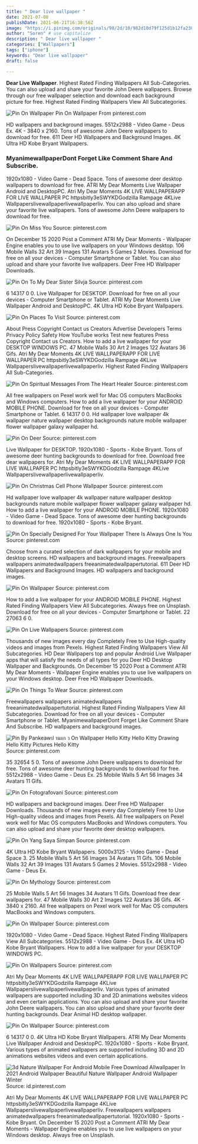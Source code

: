 ```yaml
---
title: " Dear live wallpaper "
date: 2021-07-08
publishDate: 2021-06-21T16:38:56Z
image: "https://i.pinimg.com/originals/98/2d/10/982d10d79f125d1b12fa230d7614d5a1.png"
author: "Soren" # use capitalize
description: " Dear live wallpaper "
categories: ["Wallpapers"]
tags: ["iphone"]
keywords: "Dear live wallpaper"
draft: false

---
```



**Dear Live Wallpaper**. Highest Rated Finding Wallpapers All Sub-Categories. You can also upload and share your favorite John Deere wallpapers. Browse through our free wallpaper selection and download each background picture for free. Highest Rated Finding Wallpapers View All Subcategories.

![Pin On Wallpaper](https://i.pinimg.com/originals/6f/fb/8f/6ffb8f97f6850ac73cf12b5fe68b3e04.jpg "Pin On Wallpaper")
Pin On Wallpaper From pinterest.com


HD wallpapers and background images. 5512x2988 - Video Game - Deus Ex. 4K - 3840 x 2160. Tons of awesome John Deere wallpapers to download for free. 611 Deer HD Wallpapers and Background Images. 4K Ultra HD Kobe Bryant Wallpapers.

### MyanimewallpaperDont Forget Like Comment Share And Subscribe.

1920x1080 - Video Game - Dead Space. Tons of awesome deer desktop wallpapers to download for free. ATRI My Dear Moments Live Wallpaper Android and DesktopPC. Atri My Dear Moments 4K LIVE WALLPAPERAPP FOR LIVE WALLPAPER PC httpsbitly3eSWYKDGodzilla Rampage 4KLive Wallpaperslivewallpaperlivewallpaperliv. You can also upload and share your favorite live wallpapers. Tons of awesome John Deere wallpapers to download for free.


![Pin On Miss You](https://i.pinimg.com/originals/4e/83/cd/4e83cd6c2cb681f76cb294776a0276d0.jpg "Pin On Miss You")
Source: pinterest.com

On December 15 2020 Post a Comment ATRI My Dear Moments - Wallpaper Engine enables you to use live wallpapers on your Windows desktop. 106 Mobile Walls 32 Art 39 Images 131 Avatars 5 Games 2 Movies. Download for free on all your devices - Computer Smartphone or Tablet. You can also upload and share your favorite live wallpapers. Deer Free HD Wallpaper Downloads.

![Pin On To My Dear Sister Silvja](https://i.pinimg.com/originals/11/10/9b/11109b2699bad86527a9a4003360a9ba.jpg "Pin On To My Dear Sister Silvja")
Source: pinterest.com

6 14317 0 0. Live Wallpaper for DESKTOP. Download for free on all your devices - Computer Smartphone or Tablet. ATRI My Dear Moments Live Wallpaper Android and DesktopPC. 4K Ultra HD Kobe Bryant Wallpapers.

![Pin On Places To Visit](https://i.pinimg.com/originals/fa/85/76/fa85764ed3ebe4b6fcf72e1bda54b882.jpg "Pin On Places To Visit")
Source: pinterest.com

About Press Copyright Contact us Creators Advertise Developers Terms Privacy Policy Safety How YouTube works Test new features Press Copyright Contact us Creators. How to add a live wallpaper for your DESKTOP WINDOWS PC. 47 Mobile Walls 30 Art 2 Images 122 Avatars 36 Gifs. Atri My Dear Moments 4K LIVE WALLPAPERAPP FOR LIVE WALLPAPER PC httpsbitly3eSWYKDGodzilla Rampage 4KLive Wallpaperslivewallpaperlivewallpaperliv. Highest Rated Finding Wallpapers All Sub-Categories.

![Pin On Spiritual Messages From The Heart Healer](https://i.pinimg.com/originals/b5/df/df/b5dfdf4a3c3790861dc10a9a07b5db70.jpg "Pin On Spiritual Messages From The Heart Healer")
Source: pinterest.com

All free wallpapers on Pexel work well for Mac OS computers MacBooks and Windows computers. How to add a live wallpaper for your ANDROID MOBILE PHONE. Download for free on all your devices - Computer Smartphone or Tablet. 6 14317 0 0. Hd wallpaper love wallpaper 4k wallpaper nature wallpaper desktop backgrounds nature mobile wallpaper flower wallpaper galaxy wallpaper hd.

![Pin On Deer](https://i.pinimg.com/originals/0a/86/92/0a8692ae6a2fc579315059579561a008.jpg "Pin On Deer")
Source: pinterest.com

Live Wallpaper for DESKTOP. 1920x1080 - Sports - Kobe Bryant. Tons of awesome deer hunting backgrounds to download for free. Download free dear wallpapers for. Atri My Dear Moments 4K LIVE WALLPAPERAPP FOR LIVE WALLPAPER PC httpsbitly3eSWYKDGodzilla Rampage 4KLive Wallpaperslivewallpaperlivewallpaperliv.

![Pin On Christmas Cell Phone Wallpaper](https://i.pinimg.com/originals/45/ef/66/45ef666f37806bcb186e1cc982908b17.jpg "Pin On Christmas Cell Phone Wallpaper")
Source: pinterest.com

Hd wallpaper love wallpaper 4k wallpaper nature wallpaper desktop backgrounds nature mobile wallpaper flower wallpaper galaxy wallpaper hd. How to add a live wallpaper for your ANDROID MOBILE PHONE. 1920x1080 - Video Game - Dead Space. Tons of awesome deer hunting backgrounds to download for free. 1920x1080 - Sports - Kobe Bryant.

![Pin On Specially Designed For Your Wallpaper There Is Always One Is You](https://i.pinimg.com/600x315/c2/6b/9f/c26b9f72b5cc8d39990698d58f5e7c8a.jpg "Pin On Specially Designed For Your Wallpaper There Is Always One Is You")
Source: pinterest.com

Choose from a curated selection of dark wallpapers for your mobile and desktop screens. HD wallpapers and background images. Freewallpapers wallpapers animatedwallpapers freeanimatedwallpapertutorial. 611 Deer HD Wallpapers and Background Images. HD wallpapers and background images.

![Pin On Wallpaper](https://i.pinimg.com/originals/6f/fb/8f/6ffb8f97f6850ac73cf12b5fe68b3e04.jpg "Pin On Wallpaper")
Source: pinterest.com

How to add a live wallpaper for your ANDROID MOBILE PHONE. Highest Rated Finding Wallpapers View All Subcategories. Always free on Unsplash. Download for free on all your devices - Computer Smartphone or Tablet. 22 27063 6 0.

![Pin On Live Wallpapers](https://i.pinimg.com/originals/ae/ed/4b/aeed4bc002e9673707f128775583fbaa.jpg "Pin On Live Wallpapers")
Source: pinterest.com

Thousands of new images every day Completely Free to Use High-quality videos and images from Pexels. Highest Rated Finding Wallpapers View All Subcategories. HD Dear Wallpapers top and popular Android Live Wallpaper apps that will satisfy the needs of all types for you Deer HD Desktop Wallpaper and Backgrounds. On December 15 2020 Post a Comment ATRI My Dear Moments - Wallpaper Engine enables you to use live wallpapers on your Windows desktop. Deer Free HD Wallpaper Downloads.

![Pin On Things To Wear](https://i.pinimg.com/originals/9d/f8/ac/9df8ac13bd36bc7b50a0b102a2e25643.jpg "Pin On Things To Wear")
Source: pinterest.com

Freewallpapers wallpapers animatedwallpapers freeanimatedwallpapertutorial. Highest Rated Finding Wallpapers View All Subcategories. Download for free on all your devices - Computer Smartphone or Tablet. MyanimewallpaperDont Forget Like Comment Share And Subscribe. HD wallpapers and background images.

![Pin By Pankeawป านแก ว On Wallpaper Hello Kitty Hello Kitty Drawing Hello Kitty Pictures Hello Kitty](https://i.pinimg.com/originals/ad/3c/70/ad3c70d50d5d08a5020dc8808a7cf258.jpg "Pin By Pankeawป านแก ว On Wallpaper Hello Kitty Hello Kitty Drawing Hello Kitty Pictures Hello Kitty")
Source: pinterest.com

35 32654 5 0. Tons of awesome John Deere wallpapers to download for free. Tons of awesome deer hunting backgrounds to download for free. 5512x2988 - Video Game - Deus Ex. 25 Mobile Walls 5 Art 56 Images 34 Avatars 11 Gifs.

![Pin On Fotografovani](https://i.pinimg.com/originals/7e/b1/4a/7eb14aec7496551d0fd97823dcc3c502.jpg "Pin On Fotografovani")
Source: pinterest.com

HD wallpapers and background images. Deer Free HD Wallpaper Downloads. Thousands of new images every day Completely Free to Use High-quality videos and images from Pexels. All free wallpapers on Pexel work well for Mac OS computers MacBooks and Windows computers. You can also upload and share your favorite deer desktop wallpapers.

![Pin On Yang Saya Simpan](https://i.pinimg.com/564x/c4/c7/4e/c4c74ea20e337b20f93e18f99eb26610.jpg "Pin On Yang Saya Simpan")
Source: pinterest.com

4K Ultra HD Kobe Bryant Wallpapers. 5000x3125 - Video Game - Dead Space 3. 25 Mobile Walls 5 Art 56 Images 34 Avatars 11 Gifs. 106 Mobile Walls 32 Art 39 Images 131 Avatars 5 Games 2 Movies. 5512x2988 - Video Game - Deus Ex.

![Pin On Mythology](https://i.pinimg.com/originals/12/e3/de/12e3de3247e2c7cfafed382b49c72aab.jpg "Pin On Mythology")
Source: pinterest.com

25 Mobile Walls 5 Art 56 Images 34 Avatars 11 Gifs. Download free dear wallpapers for. 47 Mobile Walls 30 Art 2 Images 122 Avatars 36 Gifs. 4K - 3840 x 2160. All free wallpapers on Pexel work well for Mac OS computers MacBooks and Windows computers.

![Pin On Wallpaper](https://i.pinimg.com/originals/1e/d0/31/1ed03199e8ea35294b417b68e0ffd9cb.jpg "Pin On Wallpaper")
Source: pinterest.com

1920x1080 - Video Game - Dead Space. Highest Rated Finding Wallpapers View All Subcategories. 5512x2988 - Video Game - Deus Ex. 4K Ultra HD Kobe Bryant Wallpapers. How to add a live wallpaper for your DESKTOP WINDOWS PC.

![Pin On Wallpapers](https://i.pinimg.com/originals/c5/3f/0a/c53f0a27bce2255c9b45a89b0964f487.jpg "Pin On Wallpapers")
Source: pinterest.com

Atri My Dear Moments 4K LIVE WALLPAPERAPP FOR LIVE WALLPAPER PC httpsbitly3eSWYKDGodzilla Rampage 4KLive Wallpaperslivewallpaperlivewallpaperliv. Various types of animated wallpapers are supported including 3D and 2D animations websites videos and even certain applications. You can also upload and share your favorite John Deere wallpapers. You can also upload and share your favorite deer hunting backgrounds. Dear Animal HD desktop wallpaper.

![Pin On Wallpaper](https://i.pinimg.com/originals/2b/95/9d/2b959dc00987ba4c73e1b922a1f8f22a.png "Pin On Wallpaper")
Source: pinterest.com

6 14317 0 0. 4K Ultra HD Kobe Bryant Wallpapers. ATRI My Dear Moments Live Wallpaper Android and DesktopPC. 1920x1080 - Sports - Kobe Bryant. Various types of animated wallpapers are supported including 3D and 2D animations websites videos and even certain applications.

![3d Nature Wallpaper For Android Mobile Free Download Allwallpaper In 2021 Android Wallpaper Beautiful Nature Wallpaper Android Wallpaper Winter](https://i.pinimg.com/originals/98/2d/10/982d10d79f125d1b12fa230d7614d5a1.png "3d Nature Wallpaper For Android Mobile Free Download Allwallpaper In 2021 Android Wallpaper Beautiful Nature Wallpaper Android Wallpaper Winter")
Source: id.pinterest.com

Atri My Dear Moments 4K LIVE WALLPAPERAPP FOR LIVE WALLPAPER PC httpsbitly3eSWYKDGodzilla Rampage 4KLive Wallpaperslivewallpaperlivewallpaperliv. Freewallpapers wallpapers animatedwallpapers freeanimatedwallpapertutorial. 1920x1080 - Sports - Kobe Bryant. On December 15 2020 Post a Comment ATRI My Dear Moments - Wallpaper Engine enables you to use live wallpapers on your Windows desktop. Always free on Unsplash.

